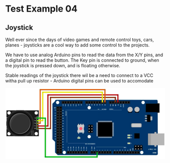 # Test Example 04
## Joystick

Well ever since the days of video games and remote control toys, cars, planes - joysticks are a cool way to add some control to the projects.  

We have to use analog Arduino pins to read the data from the X/Y pins, and a digital pin to read the button. The Key pin is connected to ground, when the joystick is pressed down, and is floating otherwise. 

Stable readings of the joystick there wil be a need to connect to a VCC witha  pull up resistor - Arduino digital pins can be used to accomodate 


![Wiring Diagram](https://github.com/AGHG46087/ardex/blob/master/T04_Joystick/T04_Wiring.jpg "Wiring Diagram")